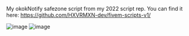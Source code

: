 
My okokNotify safezone script from my 2022 script rep. You can find it here: https://github.com/HXVRMXN-dev/fivem-scripts-v1/

![image](https://user-images.githubusercontent.com/107282158/187685129-59bb1158-1ba2-47af-864a-6158bb1e2399.png)
![image](https://user-images.githubusercontent.com/107282158/187685159-259da609-542f-4732-94be-2ee7fdf59c43.png)

